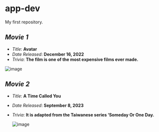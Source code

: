 # app-dev
My first repository.

## *Movie 1*
- *Title*: **Avatar**
- *Date Released*: **December 16, 2022**
- *Trivia*: **The film is one of the most expensive films ever made.**
  
![image](https://github.com/YhuCaCla/app-dev/assets/151797281/c8388e6c-51fd-4e4c-a663-ab49b5b0824a)

## *Movie 2*
- *Title*: **A Time Called You**
- *Date Released*: **September 8, 2023**
- *Trivia*: **It is adapted from the Taiwanese series ‘Someday Or One Day.**

  ![image](https://github.com/YhuCaCla/app-dev/assets/151797281/483c0938-ea93-4ede-867d-6d08ec167d28)
